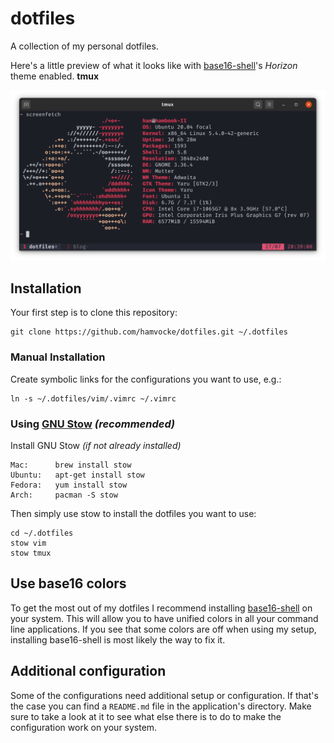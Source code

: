dotfiles
========

A collection of my personal dotfiles. 

Here's a little preview of what it looks like with [base16-shell](https://github.com/chriskempson/base16-shell)'s _Horizon_ theme enabled.
**tmux**

![tmux screenshot](screenshot.png)



Installation
------------
Your first step is to clone this repository:

    git clone https://github.com/hamvocke/dotfiles.git ~/.dotfiles

### Manual Installation
Create symbolic links for the configurations you want to use, e.g.:

    ln -s ~/.dotfiles/vim/.vimrc ~/.vimrc


### Using [GNU Stow](https://www.gnu.org/software/stow/) _(recommended)_
Install GNU Stow _(if not already installed)_

    Mac:      brew install stow
    Ubuntu:   apt-get install stow
    Fedora:   yum install stow
    Arch:     pacman -S stow

Then simply use stow to install the dotfiles you want to use:

    cd ~/.dotfiles
    stow vim
    stow tmux

Use base16 colors
-----------------
To get the most out of my dotfiles I recommend installing [base16-shell](https://github.com/chriskempson/base16-shell) on your system. This will allow you to have unified colors in all your command line applications. If you see that some colors are off when using my setup, installing base16-shell is most likely the way to fix it.

Additional configuration
------------------------
Some of the configurations need additional setup or configuration. If that's the case you can find a `README.md` file in the application's directory. Make sure to take a look at it to see what else there is to do to make the configuration work on your system.
